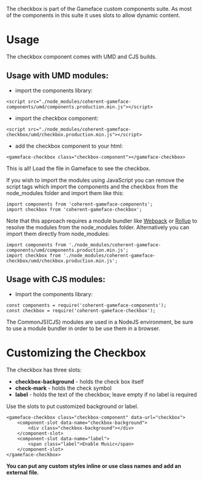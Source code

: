 <!--Copyright (c) Coherent Labs AD. All rights reserved. -->
The checkbox is part of the Gameface custom components suite. As most of the components in this suite it uses slots to allow dynamic content.


Usage
===================
The checkbox component comes with UMD and CJS builds.

## Usage with UMD modules:

* import the components library:

~~~~{.html}
<script src="./node_modules/coherent-gameface-components/umd/components.production.min.js"></script>
~~~~

* import the checkbox component:

~~~~{.html}
<script src="./node_modules/coherent-gameface-checkbox/umd/checkbox.production.min.js"></script>
~~~~

* add the checkbox component to your html:

~~~~{.html}
<gameface-checkbox class="checkbox-component"></gameface-checkbox>
~~~~

This is all! Load the file in Gameface to see the checkbox.

If you wish to import the modules using JavaScript you can remove the script tags
which import the components and the checkbox from the node_modules folder and import them like this:

~~~~{.js}
import components from 'coherent-gameface-components';
import checkbox from 'coherent-gameface-checkbox';
~~~~

Note that this approach requires a module bundler like [Webpack](https://webpack.js.org/) or [Rollup](https://rollupjs.org/guide/en/) to resolve the
modules from the node_modules folder. Alternatively you can import them directly from node_modules:

~~~~{.js}
import components from './node_modules/coherent-gameface-components/umd/components.production.min.js';
import checkbox from './node_modules/coherent-gameface-checkbox/umd/checkbox.production.min.js';
~~~~

## Usage with CJS modules:

* Import the components library:

~~~~{.js}
const components = require('coherent-gameface-components');
const checkbox = require('coherent-gameface-checkbox');
~~~~

The CommonJS(CJS) modules are used in a NodeJS environment, be sure to use a module
bundler in order to be use them in a browser.


Customizing the Checkbox
=========================

The checkbox has three slots:
- **checkbox-background** - holds the check box itself
- **check-mark** - holds the check symbol
- **label** - holds the text of the checkbox; leave empty if no label is required

Use the slots to put customized background or label.

~~~~{.html}
<gameface-checkbox class="checkbox-component" data-url="checkbox">
    <component-slot data-name="checkbox-background">
        <div class="checkbox-background"></div>
    </component-slot>
    <component-slot data-name="label">
        <span class="label">Enable Music</span>
    </component-slot>
</gameface-checkbox>
~~~~


**You can put any custom styles inline or use class names and add an external file.**